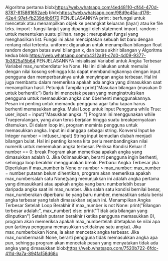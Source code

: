 Algoritma pertama
blob:https://web.whatsapp.com/4ed48110-df44-470d-8787-815861652aeb
blob:https://web.whatsapp.com/98d9e45a-d176-42e4-97ef-fb239d4b9f70
PENJELASANNYA print : berfungsi untuk mencetak atau menampilkan objek ke perangkat keluaran (layar) atau ke file teks. import : fungsi lanjut yang dipanggil oleh statement import. random : untuk menentukan suatu pilihan. range : merupakan fungsi yang menghasilkan list. Fungsi ini akan menciptakan sebuah list baru dengan rentang nilai tertentu. uniform: digunakan untuk menampilkan bilangan float random dengan batas awal bilangan x, dan batas akhir bilangan y
Algoritma kedua
blob:https://web.whatsapp.com/b4312a91-c7d0-4d09-9377-1b3825a15b64
PENJELASANNYA
Inisialisasi Variabel untuk Angka Terbesar Variabel max_numberdiatur ke None. Hal ini dilakukan untuk memulai dengan nilai kosong sehingga kita dapat membandingkannya dengan input pengguna dan memperbaruinya untuk menyimpan angka terbesar. Hal ini juga membantu dalam memeriksa apakah ada angka yang dimasukkan saat menampilkan hasil.
Petunjuk Tampilan print("Masukan bilangan (masukan 0 untuk berhenti):") Baris ini mencetak pesan yang menginstruksikan pengguna untuk memasukkan angka dan 0berhenti menggunakannya. Pesan ini penting untuk memandu pengguna agar tahu kapan harus berhenti memasukkan angka.
Mulai Loop untuk Input Pengguna while True: user_input = input("Masukkan angka: ") Program ini menggunakan while Trueperulangan, yang akan terus berjalan hingga suatu breakpernyataan ditemukan. Di dalam loop ini, program meminta pengguna untuk memasukkan angka. Input ini dianggap sebagai string.
Konversi Input ke Integer number = int(user_input) String input kemudian diubah menjadi bilangan bulat. Hal ini penting karena kita perlu membandingkan nilai numerik untuk menemukan angka terbesar.
Periksa Kondisi Keluar if number == 0: break Program akan memeriksa apakah angka yang dimasukkan adalah 0. Jika 0dimasukkan, berarti pengguna ingin berhenti, sehingga loop berakhir menggunakan break.
Perbarui Angka Terbesar jika Diperlukan if max_number is None or number > max_number: max_number = number putaran belum dihentikan, program akan memeriksa apakah max_numbersalah satu None(yang menunjukkan ini adalah angka pertama yang dimasukkan) atau apakah angka yang baru numberlebih besar daripada angka saat ini max_number. Jika salah satu kondisi bernilai benar, max_numberakan diperbarui ke yang baru number, memastikan selalu berisi angka terbesar yang telah dimasukkan sejauh ini.
Menampilkan Angka Terbesar Setelah Loop Berakhir if max_number is not None: print("Bilangan terbesar adalah:", max_number) else: print("Tidak ada bilangan yang diinputkan") Setelah putaran berakhir (ketika pengguna memasukkan 0), program akan memeriksa apakah max_numbertelah ditetapkan ke nilai apa pun (artinya pengguna memasukkan setidaknya satu angka). Jika max_numberbukan None, ia akan mencetak angka terbesar. Jika max_numbermasih None, berarti pengguna tidak memasukkan angka apa pun, sehingga program akan mencetak pesan yang menyatakan tidak ada angka yang dimasukkan
blob:https://web.whatsapp.com/7520b722-6fdc-411d-9a7a-894fa158d68c
